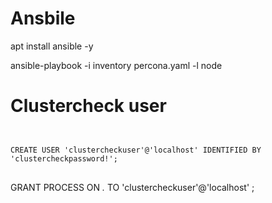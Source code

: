 # Ansbile 

apt install ansible -y

ansible-playbook -i inventory percona.yaml -l node

# Clustercheck user
<pre>
<code>

CREATE USER 'clustercheckuser'@'localhost' IDENTIFIED BY 'clustercheckpassword!'; 
</code>
</pre>

GRANT PROCESS ON *.* TO 'clustercheckuser'@'localhost' ;

